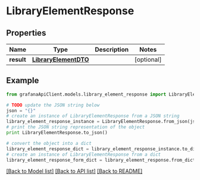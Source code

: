 # LibraryElementResponse


## Properties
Name | Type | Description | Notes
------------ | ------------- | ------------- | -------------
**result** | [**LibraryElementDTO**](LibraryElementDTO.md) |  | [optional] 

## Example

```python
from grafanaApiClient.models.library_element_response import LibraryElementResponse

# TODO update the JSON string below
json = "{}"
# create an instance of LibraryElementResponse from a JSON string
library_element_response_instance = LibraryElementResponse.from_json(json)
# print the JSON string representation of the object
print LibraryElementResponse.to_json()

# convert the object into a dict
library_element_response_dict = library_element_response_instance.to_dict()
# create an instance of LibraryElementResponse from a dict
library_element_response_form_dict = library_element_response.from_dict(library_element_response_dict)
```
[[Back to Model list]](../README.md#documentation-for-models) [[Back to API list]](../README.md#documentation-for-api-endpoints) [[Back to README]](../README.md)


